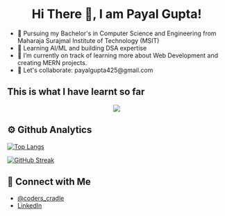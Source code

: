 <h1 style="text-align:center;">Hi There 👋, I am Payal Gupta!</h1>



<ul>
<li>🏫 Pursuing my Bachelor's in Computer Science and Engineering from Maharaja Surajmal Institute of Technology (MSIT)</li>
<li>📖 Learning AI/ML and building DSA expertise </li>
<li>🌱 I’m currently on track of learning more about Web Development and creating MERN projects.</li>
<li>🤝 Let's collaborate: payalgupta425@gmail.com</li>
</ul>

<h2>This is what I have learnt so far</h2><p align="center">
  <a href="https://skillicons.dev">
    <img src="https://skillicons.dev/icons?i=html,css,js,git,bootstrap,c,express,java,jquery,mongodb,mysql,nodejs,postgres,postman,react,ts&perline=8" />
  </a>
</p>

<h2> ⚙️ Github Analytics</h2>


[![Top Langs](https://github-readme-stats.vercel.app/api/top-langs/?username=payalgupta25)](https://github.com/anuraghazra/github-readme-stats)




[![GitHub Streak](https://streak-stats.demolab.com/?user=payalgupta25&theme=dark)](https://git.io/streak-stats)

<h2> 🤝 Connect with Me</h2>

<ul>
  <li><a text-decoration:none href="https://www.instagram.com/coders_cradle/">@coders_cradle</a></li>
  <li><a href="https://www.linkedin.com/in/payal-gupta-6a681a291/">LinkedIn</a></li>
</ul>




<!---
payalgupta25/payalgupta25 is a ✨ special ✨ repository because its `README.md` (this file) appears on your GitHub profile.
You can click the Preview link to take a look at your changes.
--->
